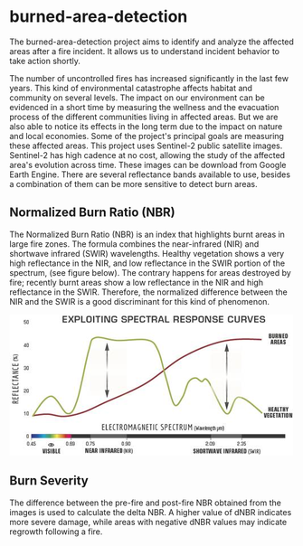# burned-area-detection


The burned-area-detection project aims to identify and analyze the affected areas after a fire incident. It allows us to understand incident behavior to take action shortly.

The number of uncontrolled fires has increased significantly in the last few years. This kind of environmental catastrophe affects habitat and community on several levels. The impact on our environment can be evidenced in a short time by measuring the wellness and the evacuation process of the different communities living in affected areas. But we are also able to notice its effects in the long term due to the impact on nature and local economies. Some of the project's principal goals are measuring these affected areas. 
This project uses Sentinel-2 public satellite images. Sentinel-2 has high cadence at no cost, allowing the study of the affected area's evolution across time. These images can be download from Google Earth Engine. There are several reflectance bands available to use, besides a combination of them can be more sensitive to detect burn areas.
## Normalized Burn Ratio (NBR)
The Normalized Burn Ratio (NBR) is an index that highlights burnt areas in large fire zones. The formula combines the near-infrared (NIR) and shortwave infrared (SWIR) wavelengths.
Healthy vegetation shows a very high reflectance in the NIR, and low reflectance in the SWIR portion of the spectrum, (see figure below). The contrary happens for areas destroyed by fire; recently burnt areas show a low reflectance in the NIR and high reflectance in the SWIR. Therefore, the normalized difference between the NIR and the SWIR is a good discriminant for this kind of phenomenon.

![](img/Spectral_responses.jpg)

## Burn Severity
The difference between the pre-fire and post-fire NBR obtained from the images is used to calculate the delta NBR. A higher value of dNBR indicates more severe damage, while areas with negative dNBR values may indicate regrowth following a fire.
